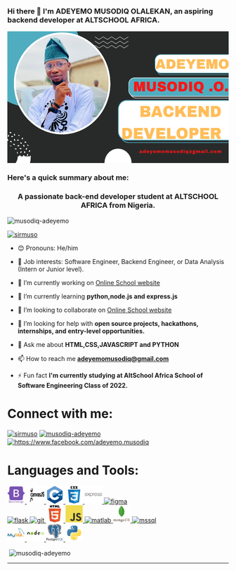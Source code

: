 ### Hi there 👋 I'm ADEYEMO MUSODIQ OLALEKAN, an aspiring backend developer at ALTSCHOOL AFRICA. 
<img align="center" height="300px" width="100%" src="profilebanner.png" alt="Musodiq-adeyemo profile banner" />

### Here's a quick summary about me:


<h3 align="center">A passionate back-end developer student at ALTSCHOOL AFRICA from Nigeria.</h3>

<p align="left"> <img src="https://komarev.com/ghpvc/?username=musodiq-adeyemo&label=Profile%20views&color=0e75b6&style=flat" alt="musodiq-adeyemo" /> </p>

<p align="left"> <a href="https://twitter.com/sirmuso" target="blank"><img src="https://img.shields.io/twitter/follow/sirmuso?logo=twitter&style=for-the-badge" alt="sirmuso" /></a> </p>

- 😊 Pronouns: He/him
- 💼 Job interests: Software Engineer, Backend Engineer, or Data Analysis (Intern or Junior level).
- 🔭 I’m currently working on [Online School website](https://github.com/Musodiq-adeyemo/Online-School-Website.git)

- 🌱 I’m currently learning **python,node.js and express.js**

- 👯 I’m looking to collaborate on [Online School website](https://github.com/Musodiq-adeyemo/Online-School-Website.git)

- 🤝 I’m looking for help with **open source projects, hackathons, internships, and entry-level opportunities.**

- 💬 Ask me about **HTML,CSS,JAVASCRIPT and PYTHON**

- 📫 How to reach me **adeyemomusodiq@gmail.com**

- ⚡ Fun fact **I'm currently studying at AltSchool Africa School of Software Engineering Class of 2022.**

<h1 align="left" font-weight="bold">Connect with me:</h1>
<p align="left">
<a href="https://twitter.com/sirmuso" target="blank"><img align="center" src="https://raw.githubusercontent.com/rahuldkjain/github-profile-readme-generator/master/src/images/icons/Social/twitter.svg" alt="sirmuso" height="30" width="40" /></a>
<a href="https://linkedin.com/in/musodiq-adeyemo" target="blank"><img align="center" src="https://raw.githubusercontent.com/rahuldkjain/github-profile-readme-generator/master/src/images/icons/Social/linked-in-alt.svg" alt="musodiq-adeyemo" height="30" width="40" /></a>
<a href="https://fb.com/https://www.facebook.com/adeyemo.musodiq" target="blank"><img align="center" src="https://raw.githubusercontent.com/rahuldkjain/github-profile-readme-generator/master/src/images/icons/Social/facebook.svg" alt="https://www.facebook.com/adeyemo.musodiq" height="30" width="40" /></a>
</p>

<h1 align="left" font-weight="bold">Languages and Tools:</h1>
<p align="left"> <a href="https://getbootstrap.com" target="_blank" rel="noreferrer"> <img src="https://raw.githubusercontent.com/devicons/devicon/master/icons/bootstrap/bootstrap-plain-wordmark.svg" alt="bootstrap" width="40" height="40"/> </a> <a href="https://canvasjs.com" target="_blank" rel="noreferrer"> <img src="https://raw.githubusercontent.com/Hardik0307/Hardik0307/master/assets/canvasjs-charts.svg" alt="canvasjs" width="40" height="40"/> </a> <a href="https://www.w3schools.com/cpp/" target="_blank" rel="noreferrer"> <img src="https://raw.githubusercontent.com/devicons/devicon/master/icons/cplusplus/cplusplus-original.svg" alt="cplusplus" width="40" height="40"/> </a> <a href="https://www.w3schools.com/css/" target="_blank" rel="noreferrer"> <img src="https://raw.githubusercontent.com/devicons/devicon/master/icons/css3/css3-original-wordmark.svg" alt="css3" width="40" height="40"/> </a> <a href="https://expressjs.com" target="_blank" rel="noreferrer"> <img src="https://raw.githubusercontent.com/devicons/devicon/master/icons/express/express-original-wordmark.svg" alt="express" width="40" height="40"/> </a> <a href="https://www.figma.com/" target="_blank" rel="noreferrer"> <img src="https://www.vectorlogo.zone/logos/figma/figma-icon.svg" alt="figma" width="40" height="40"/> </a> <a href="https://flask.palletsprojects.com/" target="_blank" rel="noreferrer"> <br> <img src="https://www.vectorlogo.zone/logos/pocoo_flask/pocoo_flask-icon.svg"  alt="flask" width="40" height="40"/> </a> <a href="https://git-scm.com/" target="_blank" rel="noreferrer"> <img src="https://www.vectorlogo.zone/logos/git-scm/git-scm-icon.svg" alt="git" width="40" height="40"/> </a> <a href="https://www.w3.org/html/" target="_blank" rel="noreferrer"> <img src="https://raw.githubusercontent.com/devicons/devicon/master/icons/html5/html5-original-wordmark.svg" alt="html5" width="40" height="40"/> </a> <a href="https://developer.mozilla.org/en-US/docs/Web/JavaScript" target="_blank" rel="noreferrer"> <img src="https://raw.githubusercontent.com/devicons/devicon/master/icons/javascript/javascript-original.svg" alt="javascript" width="40" height="40"/> </a> <a href="https://www.mathworks.com/" target="_blank" rel="noreferrer"> <img src="https://upload.wikimedia.org/wikipedia/commons/2/21/Matlab_Logo.png" alt="matlab" width="40" height="40"/> </a> <a href="https://www.mongodb.com/" target="_blank" rel="noreferrer"> <img src="https://raw.githubusercontent.com/devicons/devicon/master/icons/mongodb/mongodb-original-wordmark.svg" alt="mongodb" width="40" height="40"/> </a> <a href="https://www.microsoft.com/en-us/sql-server" target="_blank" rel="noreferrer"> <img src="https://www.svgrepo.com/show/303229/microsoft-sql-server-logo.svg" alt="mssql" width="40" height="40"/> </a> <a href="https://www.mysql.com/" target="_blank" rel="noreferrer"><br> <img src="https://raw.githubusercontent.com/devicons/devicon/master/icons/mysql/mysql-original-wordmark.svg" alt="mysql" width="40" height="40"/> </a> <a href="https://nodejs.org" target="_blank" rel="noreferrer"> <img src="https://raw.githubusercontent.com/devicons/devicon/master/icons/nodejs/nodejs-original-wordmark.svg" alt="nodejs" width="40" height="40"/> </a> <a href="https://www.postgresql.org" target="_blank" rel="noreferrer"> <img src="https://raw.githubusercontent.com/devicons/devicon/master/icons/postgresql/postgresql-original-wordmark.svg" alt="postgresql" width="40" height="40"/> </a> <a href="https://www.python.org" target="_blank" rel="noreferrer"> <img src="https://raw.githubusercontent.com/devicons/devicon/master/icons/python/python-original.svg" alt="python" width="40" height="40"/> </a> </p>

<p>&nbsp;<img align="center" src="https://github-readme-stats.vercel.app/api?username=musodiq-adeyemo&show_icons=true&locale=en" alt="musodiq-adeyemo" /></p>

---


